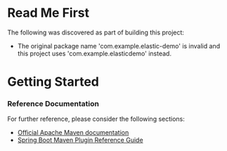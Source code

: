 # Read Me First
The following was discovered as part of building this project:

* The original package name 'com.example.elastic-demo' is invalid and this project uses 'com.example.elasticdemo' instead.

# Getting Started

### Reference Documentation
For further reference, please consider the following sections:

* [Official Apache Maven documentation](https://maven.apache.org/guides/index.html)
* [Spring Boot Maven Plugin Reference Guide](https://docs.spring.io/spring-boot/docs/2.2.6.RELEASE/maven-plugin/)

